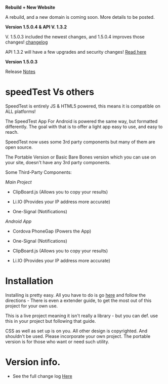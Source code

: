 **Rebuild + New Website**

A rebuild, and a new domain is coming soon. More details to be posted.




**Version 1.5.0.4 & API V. 1.3.2**

V. 1.5.0.3 included the newest changes, and 1.5.0.4 improves those changes! [changelog](https://github.com/jdc20181/SpeedTest/wiki/Product-Update-v.-1.5.0.4)

API 1.3.2 will have a few upgrades and security changes! [Read here](https://github.com/jdc20181/SpeedTest/wiki/API-V.-1.3.2)


**Version 1.5.0.3**

Release [Notes](https://github.com/jdc20181/SpeedTest/wiki/Product-Update-V.-1.5.0.3)



  



# speedTest Vs others

SpeedTest is entirely JS & HTML5 powered, this means it is compatible on ALL platforms!

The SpeedTest App For Android is powered the same way, but formatted differently. The goal with that is to offer a light app easy to use, and easy to reach. 

SpeedTest now uses some 3rd party components but many of them are open source. 

The Portable Version or Basic Bare Bones version which you can use on your site, doesn't have any 3rd party components. 

Some Third-Party Components:

*Main Project*

  - ClipBoard.js (Allows you to copy your results)
  
  - Li.IO (Provides your IP address more accurate)
  
  - One-Signal (Notifications)
  
 *Android App*
  
   - Cordova PhoneGap (Powers the App)
   
   - One-Signal (Notifications)
   
   - ClipBoard.js (Allows you to copy your results)
   
   - Li.IO (Provides your IP address more accurate)
   
# Installation 

Installing is pretty easy. All you have to do is go [here](https://jdc20181.github.io/SpeedTest/Pages/portable.html) and follow the directions - There is even a extender guide, to get the most out of this project for your own use. 

This is a live project meaning it isn't really a library - but you can def. use this in your project but following that guide. 

CSS as well as set up is on you. All other design is copyrighted. And shouldn't be used. Please incorporate your own project. The portable version is for those who want or need such utility. 
   
# Version info. 

- See the full change log <a href="https://github.com/jdc20181/SpeedTest/wiki/Change-Log">Here</a>



